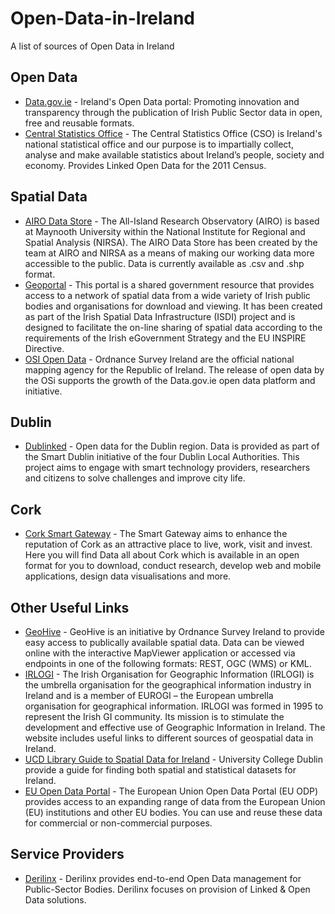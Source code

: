 # Open-Data-in-Ireland
A list of sources of Open Data in Ireland

## Open Data
- [Data.gov.ie](https://data.gov.ie/) - Ireland's Open Data portal: Promoting innovation and transparency through the publication of Irish Public Sector data in open, free and reusable formats.
- [Central Statistics Office](https://www.cso.ie/en/databases/) - The Central Statistics Office (CSO) is Ireland's national statistical office and our purpose is to impartially collect, analyse and make available statistics about Ireland’s people, society and economy. Provides Linked Open Data for the 2011 Census. 

## Spatial Data
- [AIRO Data Store](http://airo.maynoothuniversity.ie/datastore) - The All-Island Research Observatory (AIRO) is based at Maynooth University within the National Institute for Regional and Spatial Analysis (NIRSA). The AIRO Data Store has been created by the team at AIRO and NIRSA as a means of making our working data more accessible to the public. Data is currently available as .csv and .shp format.
- [Geoportal](https://www.geoportal.ie/geoportal/catalog/main/home.page) - This portal is a shared government resource that provides access to a network of spatial data from a wide variety of Irish public bodies and organisations for download and viewing. It has been created as part of the Irish Spatial Data Infrastructure (ISDI) project and is designed to facilitate the on-line sharing of spatial data according to the requirements of the Irish eGovernment Strategy and the EU INSPIRE Directive.
- [OSI Open Data](https://data-osi.opendata.arcgis.com/) - Ordnance Survey Ireland are the official national mapping agency for the Republic of Ireland. The release of open data by the OSi supports the growth of the Data.gov.ie open data platform and initiative.

## Dublin
- [Dublinked](https://data.smartdublin.ie/) - Open data for the Dublin region. Data is provided as part of the Smart Dublin initiative of the four Dublin Local Authorities. This project aims to engage with smart technology providers, researchers and citizens to solve challenges and improve city life.

## Cork
- [Cork Smart Gateway](http://data.corkcity.ie/) - The Smart Gateway aims to enhance the reputation of Cork as an attractive place to live, work, visit and invest. Here you will find Data all about Cork which is available in an open format for you to download, conduct research, develop web and mobile applications, design data visualisations and more.

## Other Useful Links
- [GeoHive](https://geohive.ie/) - GeoHive is an initiative by Ordnance Survey Ireland to provide easy access to publically available spatial data. Data can be viewed online with the interactive MapViewer application or accessed via endpoints in one of the following formats: REST, OGC (WMS) or KML.
- [IRLOGI](http://www.irlogi.ie/) - The Irish Organisation for Geographic Information (IRLOGI) is the umbrella organisation for the geographical information industry in Ireland and is a member of EUROGI – the European umbrella organisation for geographical information. IRLOGI was formed in 1995 to represent the Irish GI community. Its mission is to stimulate the development and effective use of Geographic Information in Ireland. The website includes useful links to different sources of geospatial data in Ireland.
- [UCD Library Guide to Spatial Data for Ireland](http://libguides.ucd.ie/gisguide/FindSpatialData) - University College Dublin provide a guide for finding both spatial and statistical datasets for Ireland.
- [EU Open Data Portal](http://data.europa.eu/euodp/en/home) - The European Union Open Data Portal (EU ODP) provides access to an expanding range of data from the European Union (EU) institutions and other EU bodies. You can use and reuse these data for commercial or non-commercial purposes.

## Service Providers
- [Derilinx](https://derilinx.com/) - Derilinx provides end-to-end Open Data management for Public-Sector Bodies. Derilinx focuses on provision of Linked & Open Data solutions.
